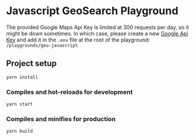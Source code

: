 # Javascript GeoSearch Playground

The provided Google Maps Api Key is limited at 300 requests per day, so it might be down sometimes. In which case, please create a new [Google Api Key](https://developers.google.com/maps/documentation/javascript/get-api-key) and add it in the `.env` file at the root of the playground: `/playgrounds/geo-javascript`

## Project setup

```
yarn install
```

### Compiles and hot-reloads for development
```
yarn start
```

### Compiles and minifies for production
```
yarn build
```
